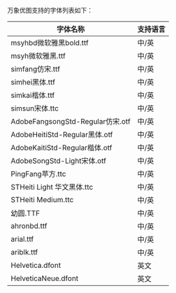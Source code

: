 万象优图支持的字体列表如下：

| 字体名称 | 支持语言 |  
|---------|---------|
| msyhbd微软雅黑bold.ttf | 中/英 |  
| msyh微软雅黑.ttf | 中/英 |  
| simfang仿宋.ttf | 中/英 |  
| simhei黑体.ttf | 中/英 |  
| simkai楷体.ttf | 中/英 |  
| simsun宋体.ttc | 中/英 |  
| AdobeFangsongStd-Regular仿宋.otf | 中/英 |  
| AdobeHeitiStd-Regular黑体.otf | 中/英 |  
| AdobeKaitiStd-Regular楷体.otf | 中/英 |  
| AdobeSongStd-Light宋体.otf | 中/英 |  
| PingFang苹方.ttc | 中/英 |  
| STHeiti Light 华文黑体.ttc | 中/英 |  
| STHeiti Medium.ttc | 中/英 |  
| 幼圆.TTF | 中/英 |  
| ahronbd.ttf | 中/英 |  
| arial.ttf | 中/英 |  
| ariblk.ttf | 中/英 |  
| Helvetica.dfont | 英文 |  
| HelveticaNeue.dfont | 英文 |  


